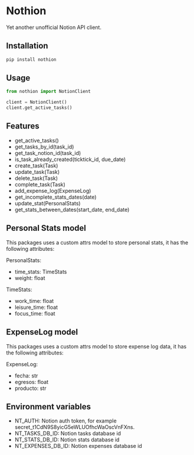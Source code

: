 # Nothion
Yet another unofficial Notion API client.

## Installation
```bash
pip install nothion
```

## Usage
```python
from nothion import NotionClient

client = NotionClient()
client.get_active_tasks()
```

## Features
- get_active_tasks()
- get_tasks_by_id(task_id)
- get_task_notion_id(task_id)
- is_task_already_created(ticktick_id, due_date)
- create_task(Task)
- update_task(Task)
- delete_task(Task)
- complete_task(Task)
- add_expense_log(ExpenseLog)
- get_incomplete_stats_dates(date)
- update_stat(PersonalStats)
- get_stats_between_dates(start_date, end_date)


## Personal Stats model
This packages uses a custom attrs model to store personal stats, it has the following attributes:

PersonalStats:
- time_stats: TimeStats
- weight: float

TimeStats:
- work_time: float
- leisure_time: float
- focus_time: float

## ExpenseLog model
This packages uses a custom attrs model to store expense log data, it has the following attributes:

ExpenseLog:
- fecha: str
- egresos: float
- producto: str

## Environment variables

- NT_AUTH: Notion auth token, for example secret_t1CdN9S8yicG5eWLUOfhcWaOscVnFXns.
- NT_TASKS_DB_ID: Notion tasks database id
- NT_STATS_DB_ID: Notion stats database id
- NT_EXPENSES_DB_ID: Notion expenses database id
